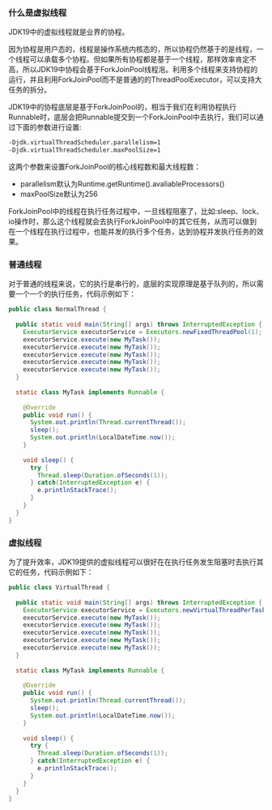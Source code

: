 ### 什么是虚拟线程

JDK19中的虚拟线程就是业界的协程。

因为协程是用户态的，线程是操作系统内核态的，所以协程仍然基于的是线程，一个线程可以承载多个协程。但如果所有协程都是基于一个线程，那样效率肯定不高，所以JDK19中协程会基于ForkJoinPool线程沲。利用多个线程来支持协程的运行，并且利用ForkJoinPool而不是普通的的ThreadPoolExecutor，可以支持大任务的拆分。

JDK19中的协程底层是基于ForkJoinPool的，相当于我们在利用协程执行Runnable时，底层会把Runnable提交到一个ForkJoinPool中去执行，我们可以通过下面的参数进行设置:

```bash
-Djdk.virtualThreadScheduler.parallelism=1
-Djdk.virtualThreadScheduler.maxPoolSize=1
```

这两个参数来设置ForkJoinPool的核心线程数和最大线程数：

- parallelism默认为Runtime.getRuntime().avaliableProcessors()
- maxPoolSize默认为256

ForkJoinPool中的线程在执行任务过程中，一旦线程阻塞了，比如:sleep、lock、io操作时，那么这个线程就会去执行ForkJoinPool中的其它任务，从而可以做到在一个线程在执行过程中，也能并发的执行多个任务，达到协程并发执行任务的效果。

### 普通线程

对于普通的线程来说，它的执行是串行的，底层的实现原理是基于队列的，所以需要一个一个的执行任务，代码示例如下：

```java
public class NormalThread {
  
  public static void main(String[] args) throws InterruptedException {
    ExecutorService executorService = Executors.newFixedThreadPool(1);
    executorService.execute(new MyTask());
    executorService.execute(new MyTask());
    executorService.execute(new MyTask());
    executorService.execute(new MyTask());
    executorService.execute(new MyTask());
  }
  
  static class MyTask implements Runnable {
    
    @Override
    public void run() {
      System.out.println(Thread.currentThread());
      sleep();
      System.out.println(LocalDateTime.now());
    }
    
    void sleep() {
      try {
        Thread.sleep(Duration.ofSeconds(1));
      } catch(InterruptedException e) {
        e.printlnStackTrace();
      }
    } 
  }  
}
```

### 虚拟线程

为了提升效率，JDK19提供的虚拟线程可以很好在在执行任务发生阻塞时去执行其它的任务，代码示例如下：

```java
public class VirtualThread {
  
  public static void main(String[] args) throws InterruptedException {
    ExecutorService executorService = Executors.newVirtualThreadPerTaskExecutor();
    executorService.execute(new MyTask());
    executorService.execute(new MyTask());
    executorService.execute(new MyTask());
    executorService.execute(new MyTask());
    executorService.execute(new MyTask());
  }
  
  static class MyTask implements Runnable {
    
    @Override
    public void run() {
      System.out.println(Thread.currentThread());
      sleep();
      System.out.println(LocalDateTime.now());
    }
    
    void sleep() {
      try {
        Thread.sleep(Duration.ofSeconds(1));
      } catch(InterruptedException e) {
        e.printlnStackTrace();
      }
    } 
  }  
}
```



